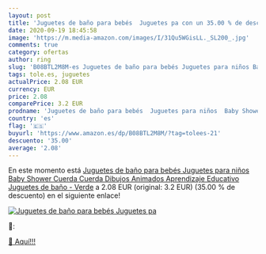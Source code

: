 ```yaml
---
layout: post
title: 'Juguetes de baño para bebés  Juguetes pa con un 35.00 % de descuento'
date: 2020-09-19 18:45:58
image: 'https://m.media-amazon.com/images/I/31Qu5WGisLL._SL200_.jpg'
comments: true
category: ofertas
author: ring
slug: 'B08BTL2M8M-es Juguetes de baño para bebés Juguetes para niños Baby...'
tags: tole.es, juguetes
actualPrice: 2.08 EUR
currency: EUR
price: 2.08
comparePrice: 3.2 EUR
prodname: 'Juguetes de baño para bebés  Juguetes para niños  Baby Shower  Cuerda  Cuerda  Dibujos Animados  Aprendizaje Educativo  Juguetes de baño - Verde'
country: 'es'
flag: '🇪🇸'
buyurl: 'https://www.amazon.es/dp/B08BTL2M8M/?tag=tolees-21'
descuento: '35.00'
average: '2.08'
---
```


En este momento está [Juguetes de baño para bebés  Juguetes para niños  Baby Shower  Cuerda  Cuerda  Dibujos Animados  Aprendizaje Educativo  Juguetes de baño - Verde](https://www.amazon.es/dp/B08BTL2M8M/?tag=tolees-21) a 2.08 EUR (original: 3.2 EUR) (35.00 %  de descuento) en el siguiente enlace!

[![Juguetes de baño para bebés  Juguetes pa](https://m.media-amazon.com/images/I/31Qu5WGisLL._SL200_.jpg)](https://www.amazon.es/dp/B08BTL2M8M/?tag=tolees-21)

🔎:


[🛒 Aquí!!!](https://www.amazon.es/dp/B08BTL2M8M/?tag=tolees-21)
